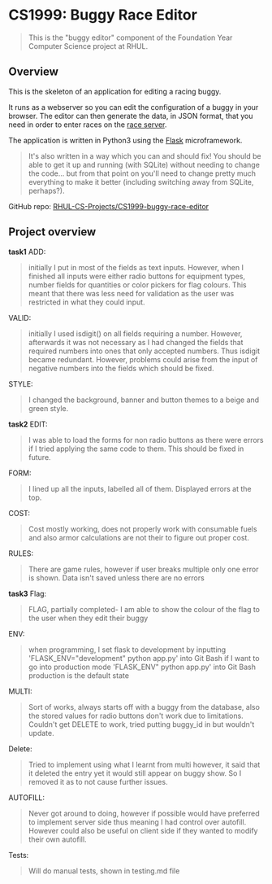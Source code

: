 CS1999: Buggy Race Editor
=========================

> This is the "buggy editor" component of the Foundation Year Computer Science
> project at RHUL.

Overview
--------

This is the skeleton of an application for editing a racing buggy.

It runs as a webserver so you can edit the configuration of a buggy in your
browser. The editor can then generate the data, in JSON format, that you need
in order to enter races on the [race server](http://rhul.buggyrace.net).

The application is written in Python3 using the
[Flask](https://palletsprojects.com/p/flask/) microframework.

> It's also written in a way which you can and should fix! You should be able
> to get it up and running (with SQLite) without needing to change the code...
> but from that point on you'll need to change pretty much everything to make
> it better (including switching away from SQLite, perhaps?).

GitHub repo: [RHUL-CS-Projects/CS1999-buggy-race-editor](https://github.com/RHUL-CS-Projects/CS1999-buggy-race-editor])


**Project overview**
---------------------------------
**task1**
ADD:
>initially I put in most of the fields as text inputs. However, when I finished all
>inputs were either radio buttons for equipment types, number fields for quantities or
>color pickers for flag colours. This meant that there was less need for validation as the
>user was restricted in what they could input.

VALID:
>initially I used isdigit() on all fields requiring a number.
>However, afterwards it was not necessary as I had changed the fields that required numbers
>into ones that only accepted numbers. Thus isdigit became redundant. However, problems
>could arise from the input of negative numbers into the fields which should be fixed.

STYLE:
>I changed the background, banner and button themes to a beige and green style.

**task2**
EDIT:
>I was able to load the forms for non radio buttons as there were errors if I tried
>applying the same code to them. This should be fixed in future.

FORM:
>I lined up all the inputs, labelled all of them. Displayed errors at the top.

COST:
>Cost mostly working, does not properly work with consumable fuels and also armor
>calculations are not their to figure out proper cost.

RULES:
> There are game rules, however if user breaks multiple only one error is shown.
> Data isn't saved unless there are no errors

**task3**
Flag:
>FLAG, partially completed- I am able to show the colour of the flag to the user when they edit their buggy

ENV:
> when programming, I set flask to development by inputting
> 'FLASK_ENV="development" python app.py' into Git Bash
> if I want to go into production mode
> 'FLASK_ENV" python app.py' into Git Bash
> production is the default state
>

MULTI:
>Sort of works, always starts off with a buggy from the database, also the stored values for radio buttons don't work due to limitations.
>Couldn't get DELETE to work, tried putting buggy_id in but wouldn't update.

Delete:
>Tried to implement using what I learnt from multi however, it said that it deleted the entry yet it would still appear on buggy show.
>So I removed it as to not cause further issues.

AUTOFILL:
> Never got around to doing, however if possible would have preferred to implement server side thus meaning I had control over autofill.
> However could also be useful on client side if they wanted to modify their own autofill.

Tests:
> Will do manual tests, shown in testing.md file
